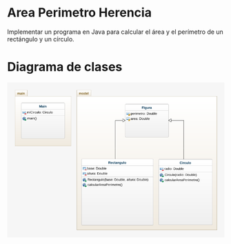 # Area Perimetro Herencia

Implementar un programa en Java para calcular el área y el perímetro de un rectángulo y un círculo.

# Diagrama de clases

![Screenshot](docs/AreaPerimetroHerencia.png)
